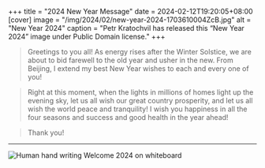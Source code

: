 +++
title = "2024 New Year Message"
date = 2024-02-12T19:20:05+08:00
[cover]
image = "/img/2024/02/new-year-2024-1703610004ZcB.jpg"
alt = "New Year 2024"
caption = "Petr Kratochvil has released this “New Year 2024” image under Public Domain license."
+++

> Greetings to you all! As energy rises after the Winter Solstice, we are about to bid farewell to the old year and usher in the new. From Beijing, I extend my best New Year wishes to each and every one of you!

> Right at this moment, when the lights in millions of homes light up the evening sky, let us all wish our great country prosperity, and let us all wish the world peace and tranquility! I wish you happiness in all the four seasons and success and good health in the year ahead!

> Thank you!
---
![Human hand writing Welcome 2024 on whiteboard](/img/2024/02/human-hand-writing-welcome-2024-on-whiteboard.jpg "Photo: Human hand writing Welcome 2024 on whiteboard by Marco Verch under Creative Commons 2.0")